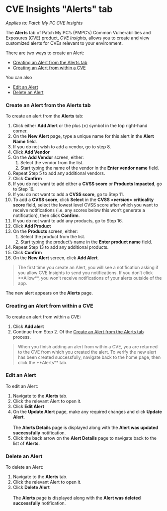 # CVE Insights "Alerts" tab

_Applies to: Patch My PC CVE Insights_

The **Alerts** tab of Patch My PC’s (PMPC’s) Common Vulnerabilities and Exposures (CVE) product, _CVE Insights_, allows you to create and view customized alerts for CVEs relevant to your environment.

There are two ways to create an Alert:

* [Creating an Alert from the Alerts tab](cve-insights-alerts-tab.md#create-an-alert-from-the-alerts-tab)
* [Creating an Alert from within a CVE](cve-insights-alerts-tab.md#creating-an-alert-from-within-a-cve)

You can also

* [Edit an Alert](cve-insights-alerts-tab.md#edit-an-alert)
* [Delete an Alert](cve-insights-alerts-tab.md#delete-an-alert)

### Create an Alert from the Alerts tab

To create an alert from the **Alerts** tab:

1. Click either **Add Alert** or the plus (**+**) symbol in the top right-hand corner.
2. On the **New Alert** page, type a unique name for this alert in the **Alert Name** field.
3. If you do not wish to add a vendor, go to step 8.
4. Click **Add Vendor**
5. On the **Add Vendor** screen, either:
   1. Select the vendor from the list.
   2. Start typing the name of the vendor in the **Enter vendor name** field.
6. Repeat Step 5 to add any additional vendors.
7. Click **Confirm**
8. If you do not want to add either a **CVSS score** or **Products Impacted**, go to Step 16.
9. If you do not want to add a **CVSS score**, go to Step 11.
10. To add a **CVSS score**, click **Select** in the **CVSS <**_**version**_**> criticality score** field, select the lowest level CVSS score after which you want to receive notifications (i.e. any scores below this won’t generate a notification), then click **Confirm**.
11. &#x20;If you do not want to add any products, go to Step 16.
12. Click **Add Product**
13. On the **Products** screen, either:
    1. Select the product from the list.
    2. Start typing the product’s name in the **Enter product name** field.
14. Repeat Step 13 to add any additional products.
15. Click **Confirm**
16. On the **New Alert** screen, click **Add Alert**.

<blockquote class="wp-block-quote is-important">
<p>The first time you create an Alert, you will see a notification asking if you allow CVE Insights to send you notifications. If you don’t click **Allow**, you won’t receive notifications of your alerts outside of the app.</p>
</blockquote>

The new alert appears on the **Alerts** page.

### Creating an Alert from within a CVE

To create an alert from within a CVE:

1. Click **Add alert**
2. Continue from Step 2. Of the [Create an Alert from the Alerts tab](cve-insights-alerts-tab.md#create-an-alert-from-the-alerts-tab) process.

<blockquote class="wp-block-quote is-note">
<p>When you finish adding an alert from within a CVE, you are returned to the CVE from which you created the alert. To verify the new alert has been created successfully, navigate back to the home page, then click the **Alerts** tab.</p>
</blockquote>

### Edit an Alert

To edit an Alert:

1. Navigate to the **Alerts** tab.
2. Click the relevant Alert to open it.
3. Click **Edit Alert**
4. On the **Update Alert** page, make any required changes and click **Update Alert**.\
   \
   The **Alerts Details** page is displayed along with the **Alert was updated successfully** notification.
5. Click the back arrow on the **Alert Details** page to navigate back to the list of **Alerts**.

### Delete an Alert

To delete an Alert:

1. Navigate to the **Alerts** tab.
2. Click the relevant Alert to open it.
3. Click **Delete Alert**\
   \
   The **Alerts** page is displayed along with the **Alert was deleted successfully** notification.